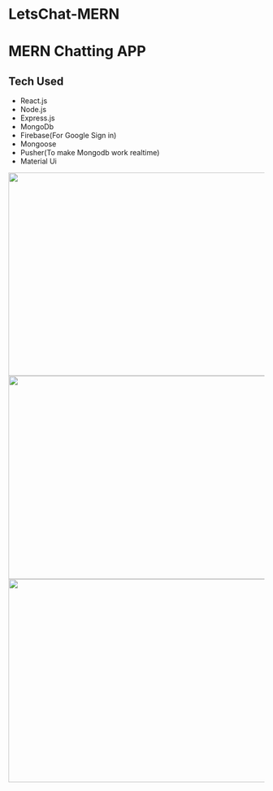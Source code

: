 # LetsChat-MERN
<h1> MERN Chatting APP</h1>
<h2>Tech Used</h2>
<ul>
<li> React.js  </li>
<li> Node.js  </li>
<li>Express.js  </li>
<li> MongoDb  </li>
<li> Firebase(For Google Sign in)  </li>
<li> Mongoose  </li>
<li> Pusher(To make Mongodb work realtime)  </li>
<li> Material Ui  </li>
</ul>

<img src="https://user-images.githubusercontent.com/56843176/131099060-79fc9d14-53e0-43a3-af07-513a60e30851.png" height="400px" width="720px"/>
<img src="https://user-images.githubusercontent.com/56843176/131099073-116b93e5-ec97-41eb-b1dd-82e95297d1ae.png" height="400px" width="720px"/>
<img src="https://user-images.githubusercontent.com/56843176/131099088-9617fba3-9f3a-4dfa-80c0-6aba859674a6.png" height="400px" width="720px"/>

<!-- ![Screenshot (178)](https://user-images.githubusercontent.com/56843176/131099060-79fc9d14-53e0-43a3-af07-513a60e30851.png)
![Screenshot (179)](https://user-images.githubusercontent.com/56843176/131099073-116b93e5-ec97-41eb-b1dd-82e95297d1ae.png)
![Screenshot (176)](https://user-images.githubusercontent.com/56843176/131099088-9617fba3-9f3a-4dfa-80c0-6aba859674a6.png) -->

